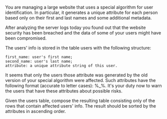 You are managing a large website that uses a special algorithm for user identification. In particular, it generates a unique attribute for each person based only on their first and last names and some additional metadata.

After analyzing the server logs today you found out that the website security has been breached and the data of some of your users might have been compromised.

The users' info is stored in the table users with the following structure:

    first_name: user's first name;
    second_name: user's last name;
    attribute: a unique attribute string of this user.

It seems that only the users those attribute was generated by the old version of your special algorithm were affected. Such attributes have the following format (accurate to letter cases): %_%. It's your duty now to warn the users that have these attributes about possible risks.

Given the users table, compose the resulting table consisting only of the rows that contain affected users' info. The result should be sorted by the attributes in ascending order.
